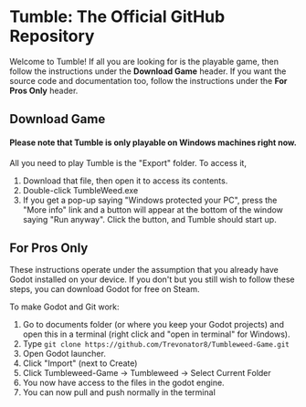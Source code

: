 # Tumble: The Official GitHub Repository
Welcome to Tumble!
If all you are looking for is the playable game, then follow the instructions under the **Download Game** header. If you want the source code and documentation too, follow the instructions under the **For Pros Only** header.

## Download Game
#### Please note that Tumble is only playable on Windows machines right now.
All you need to play Tumble is the "Export" folder. To access it,
1. Download that file, then open it to access its contents.
2. Double-click TumbleWeed.exe
3. If you get a pop-up saying "Windows protected your PC", press the "More info" link and a button will appear at the bottom of the window saying "Run anyway". Click the button, and Tumble should start up.


## For Pros Only
These instructions operate under the assumption that you already have Godot installed on your device. If you don't but you still wish to follow these steps, you can download Godot for free on Steam.

To make Godot and Git work:

1. Go to documents folder (or where you keep your Godot projects) and open this in a terminal (right click and "open in terminal" for Windows).
2. Type `git clone https://github.com/Trevonator8/Tumbleweed-Game.git`
3. Open Godot launcher.
4. Click "Import" (next to Create)
5. Click Tumbleweed-Game -> Tumbleweed -> Select Current Folder
6. You now have access to the files in the godot engine.
7. You can now pull and push normally in the terminal
